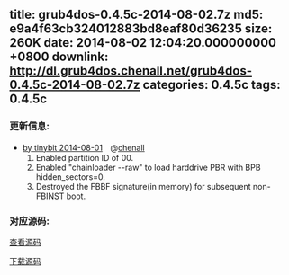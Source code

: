 title: grub4dos-0.4.5c-2014-08-02.7z
md5: e9a4f63cb324012883bd8eaf80d36235
size: 260K
date: 2014-08-02 12:04:20.000000000 +0800
downlink: http://dl.grub4dos.chenall.net/grub4dos-0.4.5c-2014-08-02.7z
categories: 0.4.5c
tags: 0.4.5c
---


### 更新信息:
  * [by tinybit 2014-08-01](https://github.com/chenall/grub4dos/commit/531dedb7ef898fdbc7ba9ef8fac0888098aa0cef)　@[chenall](https://github.com/chenall)
    1. Enabled partition ID of 00.
    2. Enabled "chainloader --raw" to load harddrive PBR with BPB hidden_sectors=0.
    3. Destroyed the FBBF signature(in memory) for subsequent non-FBINST boot.
  
### 对应源码:
  [查看源码](https://github.com/chenall/grub4dos/tree/531dedb7ef898fdbc7ba9ef8fac0888098aa0cef)

  [下载源码](https://github.com/chenall/grub4dos/archive/531dedb7ef898fdbc7ba9ef8fac0888098aa0cef.zip)
